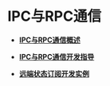 # IPC与RPC通信


- **[IPC与RPC通信概述](ipc-rpc-overview.md)**

- **[IPC与RPC通信开发指导](ipc-rpc-development-guideline.md)**

- **[远端状态订阅开发实例](subscribe-remote-state.md)**